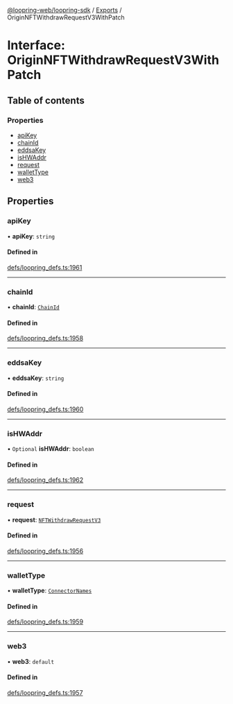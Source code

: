 [@loopring-web/loopring-sdk](../README.md) / [Exports](../modules.md) / OriginNFTWithdrawRequestV3WithPatch

# Interface: OriginNFTWithdrawRequestV3WithPatch

## Table of contents

### Properties

- [apiKey](OriginNFTWithdrawRequestV3WithPatch.md#apikey)
- [chainId](OriginNFTWithdrawRequestV3WithPatch.md#chainid)
- [eddsaKey](OriginNFTWithdrawRequestV3WithPatch.md#eddsakey)
- [isHWAddr](OriginNFTWithdrawRequestV3WithPatch.md#ishwaddr)
- [request](OriginNFTWithdrawRequestV3WithPatch.md#request)
- [walletType](OriginNFTWithdrawRequestV3WithPatch.md#wallettype)
- [web3](OriginNFTWithdrawRequestV3WithPatch.md#web3)

## Properties

### apiKey

• **apiKey**: `string`

#### Defined in

[defs/loopring_defs.ts:1961](https://github.com/Loopring/loopring_sdk/blob/300ee65/src/defs/loopring_defs.ts#L1961)

___

### chainId

• **chainId**: [`ChainId`](../enums/ChainId.md)

#### Defined in

[defs/loopring_defs.ts:1958](https://github.com/Loopring/loopring_sdk/blob/300ee65/src/defs/loopring_defs.ts#L1958)

___

### eddsaKey

• **eddsaKey**: `string`

#### Defined in

[defs/loopring_defs.ts:1960](https://github.com/Loopring/loopring_sdk/blob/300ee65/src/defs/loopring_defs.ts#L1960)

___

### isHWAddr

• `Optional` **isHWAddr**: `boolean`

#### Defined in

[defs/loopring_defs.ts:1962](https://github.com/Loopring/loopring_sdk/blob/300ee65/src/defs/loopring_defs.ts#L1962)

___

### request

• **request**: [`NFTWithdrawRequestV3`](NFTWithdrawRequestV3.md)

#### Defined in

[defs/loopring_defs.ts:1956](https://github.com/Loopring/loopring_sdk/blob/300ee65/src/defs/loopring_defs.ts#L1956)

___

### walletType

• **walletType**: [`ConnectorNames`](../enums/ConnectorNames.md)

#### Defined in

[defs/loopring_defs.ts:1959](https://github.com/Loopring/loopring_sdk/blob/300ee65/src/defs/loopring_defs.ts#L1959)

___

### web3

• **web3**: `default`

#### Defined in

[defs/loopring_defs.ts:1957](https://github.com/Loopring/loopring_sdk/blob/300ee65/src/defs/loopring_defs.ts#L1957)
